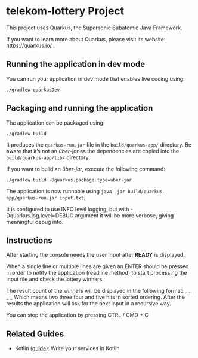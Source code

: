 # telekom-lottery Project

This project uses Quarkus, the Supersonic Subatomic Java Framework.

If you want to learn more about Quarkus, please visit its website: https://quarkus.io/ .

## Running the application in dev mode

You can run your application in dev mode that enables live coding using:
```shell script
./gradlew quarkusDev
```

## Packaging and running the application

The application can be packaged using:
```shell script
./gradlew build
```
It produces the `quarkus-run.jar` file in the `build/quarkus-app/` directory.
Be aware that it’s not an _über-jar_ as the dependencies are copied into the `build/quarkus-app/lib/` directory.

If you want to build an _über-jar_, execute the following command:
```shell script
./gradlew build -Dquarkus.package.type=uber-jar
```

The application is now runnable using `java -jar build/quarkus-app/quarkus-run.jar input.txt`.

It is configured to use INFO level logging, but with -Dquarkus.log.level=DEBUG argument it will be more verbose, giving meaningful debug info.

## Instructions

After starting the console needs the user input after **READY** is displayed.

When a single line or multiple lines are given an ENTER should be pressed in order to notify the application (readline method) to start processing the input file and check the lottery winners.

The result count of the winners will be displayed in the following format: _ _ _ _
Which means two three four and five hits in sorted ordering. After the results the application will ask for the next input in a recursive way. 

You can stop the application by pressing CTRL / CMD + C

## Related Guides

- Kotlin ([guide](https://quarkus.io/guides/kotlin)): Write your services in Kotlin
